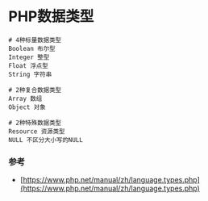 # PHP数据类型

```
# 4种标量数据类型
Boolean 布尔型
Integer 整型
Float 浮点型
String 字符串

# 2种复合数据类型
Array 数组
Object 对象

# 2种特殊数据类型
Resource 资源类型
NULL 不区分大小写的NULL
```

### 参考
- [https://www.php.net/manual/zh/language.types.php](https://www.php.net/manual/zh/language.types.php)